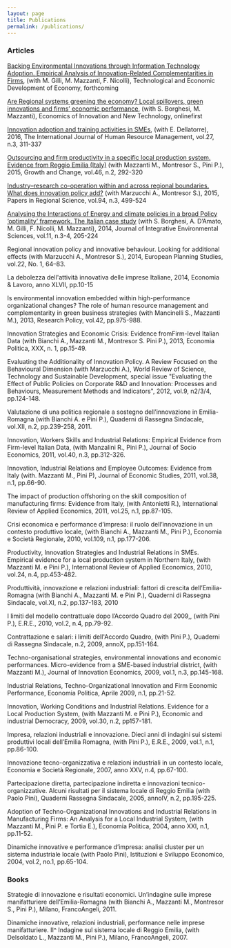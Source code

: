 ```yaml
---
layout: page
title: Publications
permalink: /publications/
---
```


### Articles

[Backing Environmental Innovations through Information Technology Adoption. Empirical Analysis of Innovation-Related Complementarities in Firms](http://www.tandfonline.com/doi/abs/10.3846/20294913.2015.1124151), (with M. Gilli, M. Mazzanti, F. Nicolli), Technological and Economic Development of Economy, forthcoming


[Are Regional systems greening the economy? Local spillovers, green innovations and firms’ economic performance](http://www.tandfonline.com/doi/full/10.1080/10438599.2015.1127557), (with S. Borghesi, M. Mazzanti), Economics of Innovation and New Technology, onlinefirst


[Innovation adoption and training activities in SMEs](http://www.tandfonline.com/doi/full/10.1080/09585192.2015.1042901), (with E. Dellatorre), 2016, The International Journal of Human Resource Management, vol.27, n.3, 311-337


[Outsourcing and firm productivity in a specific local production system. Evidence from Reggio Emilia (Italy)](http://onlinelibrary.wiley.com/doi/10.1111/grow.12070/abstract) (with Mazzanti M., Montresor S., Pini P.), 2015, Growth and Change, vol.46, n.2, 292-320

	
[Industry–research co-operation within and across regional boundaries. What does innovation policy add?](http://onlinelibrary.wiley.com/doi/10.1111/pirs.12079/abstract) (with Marzucchi A., Montresor S.), 2015, Papers in Regional Science, vol.94, n.3, 499-524


[Analysing the Interactions of Energy and climate policies in a broad Policy ‘optimality’ framework. The Italian case study](http://www.tandfonline.com/doi/full/10.1080/1943815X.2014.962549) (with S. Borghesi, A. D’Amato, M. Gilli, F. Nicolli, M. Mazzanti), 2014, Journal of Integrative Environmental Sciences, vol.11, n.3-4, 205-224

 
Regional innovation policy and innovative behaviour. Looking for additional effects (with Marzucchi A., Montresor S.), 2014, European Planning Studies, vol.22, No. 1, 64–83. 


La debolezza dell'attività innovativa delle imprese Italiane, 2014, Economia & Lavoro, anno XLVII, pp.10-15

Is environmental innovation embedded within high-performance organizational changes? The role of human resource management and complementarity in green business strategies (with Mancinelli S., Mazzanti M.), 2013, Research Policy, vol.42, pp.975-988.


Innovation Strategies and Economic Crisis: Evidence fromFirm-level Italian Data (with Bianchi A., Mazzanti M., Montresor S.  Pini P.), 2013, Economia Politica, XXX, n. 1, pp.15-49.


Evaluating the Additionality of Innovation Policy. A Review Focused on the Behavioural Dimension (with Marzucchi A.), World Review of Science, Technology and Sustainable Development, special issue "Evaluating the Effect of Public Policies on Corporate R&D and Innovation: Processes and Behaviours, Measurement Methods and Indicators", 2012, vol.9, n2/3/4, pp.124-148. 

Valutazione di una politica regionale a sostegno dell’innovazione in Emilia-Romagna (with Bianchi A. e Pini P.), Quaderni di Rassegna Sindacale, vol.XII, n.2, pp.239-258, 2011. 

Innovation, Workers Skills and Industrial Relations: Empirical Evidence from Firm-level Italian Data, (with Manzalini R., Pini P.), Journal of Socio Economics, 2011, vol.40, n.3, pp.312-326. 


Innovation, Industrial Relations and Employee Outcomes: Evidence from Italy (with. Mazzanti M., Pini P),  Journal of Economic Studies, 2011, vol.38, n.1, pp.66-90. 

The impact of production offshoring on the skill composition of manufacturing firms: Evidence from Italy, (with Antonietti R.), International Review of Applied Economics, 2011, vol.25, n.1, pp.87-105. 

Crisi economica e performance d’impresa: il ruolo dell’innovazione in un contesto produttivo locale, (with Bianchi A., Mazzanti M., Pini P.), Economia e Società Regionale, 2010, vol.109, n.1, pp.177-206.

Productivity, Innovation Strategies and Industrial Relations in SMEs. Empirical evidence for a local production system in Northern Italy, (with Mazzanti M. e Pini P.), International Review of Applied Economics, 2010, vol.24, n.4, pp.453-482.

Produttività, innovazione e relazioni industriali: fattori di crescita dell’Emilia-Romagna (with Bianchi A., Mazzanti M. e Pini P.), Quaderni di Rassegna Sindacale, vol.XI, n.2, pp.137-183, 2010

I limiti del modello contrattuale dopo l’Accordo Quadro del 2009,, (with Pini P.), E.R.E., 2010, vol.2, n.4, pp.79-92. 

Contrattazione e salari: i limiti dell'Accordo Quadro, (with Pini P.), Quaderni di Rassegna Sindacale, n.2, 2009, annoX, pp.151-164.

Techno-organisational strategies, environmental innovations and economic performances. Micro-evidence from a SME-based industrial district, (with Mazzanti M.), Journal of Innovation Economics, 2009, vol.1, n.3, pp.145-168.

Industrial Relations, Techno-Organizational Innovation and Firm Economic Performance, Economia Politica, Aprile 2009, n.1, pp.21-52.


Innovation, Working Conditions and Industrial Relations. Evidence for a Local Production System, (with Mazzanti M. e Pini P.), Economic and industrial Democracy, 2009, vol.30, n.2, pp157-181.
	

Impresa, relazioni industriali e innovazione. Dieci anni di indagini sui sistemi produttivi locali dell’Emilia Romagna, (with Pini P.), E.R.E., 2009, vol.1, n.1, pp.86-100.

Innovazione tecno-organizzativa e relazioni industriali in un contesto locale, Economia e Società Regionale, 2007, anno XXV, n.4, pp.67-100.

Partecipazione diretta, partecipazione indiretta e innovazioni tecnico-organizzative. Alcuni risultati per il sistema locale di Reggio Emilia (with Paolo Pini), Quaderni Rassegna Sindacale, 2005, annoIV, n.2, pp.195-225.

Adoption of Techno-Organizational Innovations and Industrial Relations in Manufacturing Firms: An Analysis for a Local Industrial System, (with Mazzanti M., Pini P. e Tortia E.), Economia Politica, 2004, anno XXI, n.1, pp.11-52.


Dinamiche innovative e performance d’impresa: analisi cluster per un sistema industriale locale (with Paolo Pini), Istituzioni e Sviluppo Economico, 2004, vol.2, no.1, pp.65-104.

### Books

Strategie di innovazione e risultati economici. Un’indagine sulle imprese manifatturiere dell’Emilia-Romagna (with Bianchi A., Mazzanti M., Montresor S., Pini P.), Milano, FrancoAngeli, 2011.

Dinamiche innovative, relazioni industriali, performance nelle imprese manifatturiere. II^ Indagine sul sistema locale di Reggio Emilia, (with Delsoldato L., Mazzanti M., Pini P.), Milano, FrancoAngeli, 2007.
